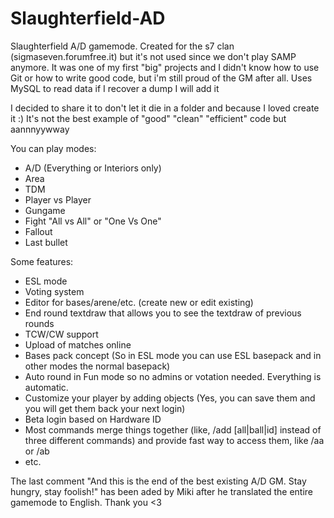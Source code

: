 # Slaughterfield-AD

Slaughterfield A/D gamemode. Created for the s7 clan (sigmaseven.forumfree.it) but it's not used since we don't play SAMP anymore. It was one of my first "big" projects and I didn't know how to use Git or how to write good code, but i'm still proud of the GM after all. Uses MySQL to read data if I recover a dump I will add it

I decided to share it to don't let it die in a folder and because I loved create it :) It's not the best example of "good" "clean" "efficient" code but aannnyywway

You can play modes:

- A/D (Everything or Interiors only)
- Area
- TDM
- Player vs Player
- Gungame
- Fight "All vs All" or "One Vs One"
- Fallout
- Last bullet

Some features:

- ESL mode
- Voting system
- Editor for bases/arene/etc. (create new or edit existing)
- End round textdraw that allows you to see the textdraw of previous rounds
- TCW/CW support
- Upload of matches online
- Bases pack concept (So in ESL mode you can use ESL basepack and in other modes the normal basepack)
- Auto round in Fun mode so no admins or votation needed. Everything is automatic.
- Customize your player by adding objects (Yes, you can save them and you will get them back your next login)
- Beta login based on Hardware ID
- Most commands merge things together (like, /add [all|ball|id] instead of three different commands) and provide fast way to access them, like /aa or /ab
- etc.

The last comment "And this is the end of the best existing A/D GM. Stay hungry, stay foolish!" has been aded by Miki after he translated the entire gamemode to English. Thank you <3
